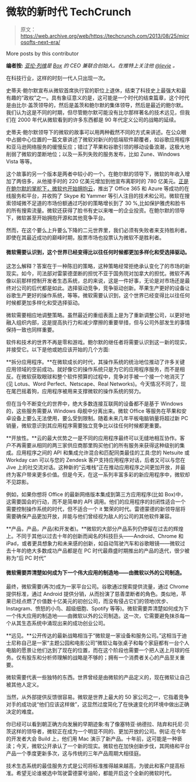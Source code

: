 # 微软的新时代 TechCrunch

> 原文：<https://web.archive.org/web/https://techcrunch.com/2013/08/25/microsofts-next-era/>

More posts by this contributor

**编者按:** *[亚伦·列维](https://web.archive.org/web/20221006181916/http://www.crunchbase.com/person/aaron-levie)是 [Box](https://web.archive.org/web/20221006181916/http://www.box.net/) 的 CEO 兼联合创始人。在推特上关注他 [@levie](https://web.archive.org/web/20221006181916/https://twitter.com/levie) 。*

在科技行业，这样的时刻一代人只出现一次。

史蒂夫·鲍尔默宣布从微软首席执行官的职位上退休，结束了科技史上最强大和最有趣的“政权”之一。具有象征意义的是，这可能是一个时代的结束篇章，这个时代是由比尔·盖茨领导的，然后是盖茨和鲍尔默的集体领导，然后是最近的鲍尔默。我们认为这是不同的时期，但尽管鲍尔默可能没有比尔那样著名的技术远见，但我们在 2000 年代从微软看到的许多东西都是 90 年代定义公司的战略的延续。

史蒂夫·鲍尔默领导下的微软的故事可以用两种截然不同的方式来讲述。在公众眼中占据中心位置的一篇文章讲述了微软对新兴的低端软件颠覆者，如谷歌应用程序和亚马逊网络服务的缓慢反应；错过了苹果和谷歌引领的移动设备浪潮，这极大地削弱了微软的垄断地位；以及一系列失败的服务发布，比如 Zune、Windows Vista 等等。

这个故事的另一个版本是两者中较小的一个。在鲍尔默的领导下，微软的年收入增加了两倍多，从他接手时的 220 亿美元增加到他宣布离职时的 780 亿美元。[正是在鲍尔默的掌舵下，微软也开始拥抱云](https://web.archive.org/web/20221006181916/https://beta.techcrunch.com/2013/08/23/steve-ballmers-classy-exit/)，推出了 Office 365 和 Azure 等成功的在线服务和平台，并收购了 Skype 和 Yammer 等引人注目的技术和公司。微软在搜索领域微不足道的市场份额通过巧妙的策略增长到了 30 %,比如保护雅虎和脸书的所有搜索流量。微软还获得了脸书有史以来唯一的企业投资。在鲍尔默的领导下，微软甚至开始拥抱开源和其他竞争平台。

然而，在这个要么上升要么下降的二元世界里，我们必须有失败者来支持胜利者。即使在其最近成功的巅峰时期，股票市场也投票认为微软不是胜利者。

#### 微软需要认识到，这个世界已经变得比以往任何时候都更加多样化和受选择驱动。

这怎么解释？答案在于一种陈旧的策略，这种策略经常拒绝承认变化了的市场的新现实。如今，司法部对雷蒙德垄断的担忧不亚于国务院对加拿大的担忧。微软不再像以前那样控制开发者生态系统，总的来说，这是一件好事，无论是对市场还是最终对公司的后代都是如此。选择驱动竞争，竞争驱动创新。苹果生产更好的设备让谷歌生产更好的操作系统，等等。微软需要认识到，这个世界已经变得比以往任何时候都更加多样化和受选择驱动。

微软需要相应地调整策略。虽然最近的重组表面上是为了重新调整公司，以更好地融入组织内部，这是提高执行力和减少摩擦的重要举措，但与公司外部发生的事情保持一致也同样重要。

软件和技术的世界不再是零和游戏。鲍尔默的继任者将需要认识到这一新的现实，并接受它。以下是他或她应该开始的几个方面:

**拆分应用程序。**在微软成长的时代，其操作系统的统治地位推动了许多关键应用领域的空前成功。就好像它的操作系统只是为它的应用程序服务，而不是相反。在微软获取眼球和整个软件预算的过程中，竞争对手被一个接一个地消灭了(见 Lotus、Word Perfect、Netscape、Real Networks)。今天情况不同了，现在尾巴摇着狗，应用程序被用来支撑微软的操作系统的努力。

但在当今不断变化的世界中，绝大多数连接互联网的设备都不是基于 Windows 的，这些服务需要从 Windows 母舰中分离出来。微软 Office 等服务在苹果和安卓设备上要么无法使用，要么受到限制。随着未来几年平板电脑销量将超过新 PC 销量，微软意识到其应用程序需要独立竞争比以往任何时候都更重要。

**开放性。**云的最大优势之一是不同的应用程序最终可以无缝地相互协作。客户不再需要从相同的两三家供应商那里购买他们的所有服务来获得这种级别的集成。应用程序之间的 API 和集成允许混合和匹配同类最佳的工具:您的 Netsuite 或 Workday can 可以与您的 Zendesk 客户支持应用程序对话，后者又可以与您在 Jive 上的社交流对话。这种新的“云堆栈”正在推动应用程序之间更加开放，并最终为客户带来更多价值。但是今天，在这一系列丰富多彩的新应用程序中，微软却不见踪影。

例如，如果你想将 Office 的最新网络版本集成到第三方应用程序(比如 Box)中，这需要国会的行动，而不是简单的 API 调用。他们的应用程序的封闭性适合一个需要控制操作系统的时代，但不适合一个 it 繁荣的时代。雷德蒙德的新领导层将需要确保产品更加开放，并能与他们曾经视为敌人的公司的其他软件兼容。

**产品，产品，产品(和开发者)。**微软的大部分产品系列仍停留在过去的辉煌上。不同于其他以过去十年的创新而闻名的科技巨头——Android、Chrome 和 iPad，或者更具想象力和未来感的创新，如自动驾驶汽车和谷歌眼镜——微软过去十年的绝大多数成功产品都是在 PC 时代最鼎盛时期推出的产品的迭代，很少被称为“后 PC 时代”

#### 微软需要弄清楚如何成为下一个伟大应用的制造地——由微软以外的公司制造。

最终，微软需要(再次)成为一家平台公司。谷歌通过搜索提供流量，通过 Chrome 提供标准，通过 Android 提供分销，从而扮演了慈善垄断者的角色。类似地，苹果已经点燃了价值数十亿美元的初创公司，而没有侵占它们的领地(优步、Instagram、愤怒的小鸟、超级细胞、Spotify 等等)。微软需要弄清楚如何成为下一个伟大应用的制造地——由微软以外的公司制造。这一次，它需要避免抹杀每一个从其生态系统中涌现出来的成功创业公司。

**远见。**公开传达的最新战略相当于“微软是一家设备和服务公司。”这相当于迪士尼称自己是一家“主题公园和电影公司”微软让每张桌子和每个家庭都有一台个人电脑的愿景让他们达到了现在的位置，而在这个阶段也需要一个把人送上月球的任务。仅有股东和分析师理解的战略是不够的；拥有一个消费者关心的产品至关重要。

微软需要代表一些独特的东西。世界曾经是由微软的产品定义的，现在微软让自己被其他人定义。

当然，从外部提供反馈很容易。微软是世界上最大的 50 家公司之一，它指着竞争对手的成功说“他们应该这样做”，这显然过度简化了在快速变化的环境中做出正确决定的难度。

你已经可以看到朝正确方向发展的早期迹象:有了像塞特亚·纳德拉、陆弃和托尼·贝茨这样的领导者，微软正在成为一个明显不同的、更加开放的公司。例证:在今年的开发者大会 Build 上，他们用 Mac 演示了新产品。十年前，这可能是一种亵渎；今天，微软公开承认了一个新的现实。微软也在加快创新步伐，其网络和平台产品一个季度更新多次，这与传统的三年产品周期大相径庭。

技术生态系统的最佳服务方式是公司将标准推得越来越高，为彼此和客户提高标准。希望无论谁被选中驾驶雷德蒙号油轮，都能开启这个全新的微软时代。